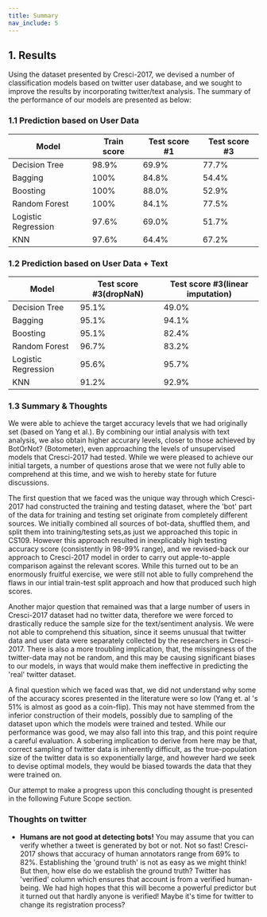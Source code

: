```yaml
---
title: Summary
nav_include: 5
---
```


## 1. Results
Using the dataset presented by Cresci-2017, we devised a number of classification models based on twitter user database, and we sought to improve the results by incorporating twitter/text analysis. The summary of the performance of our models are presented as below:

### 1.1 Prediction based on User Data

| Model               | Train score | Test score #1 | Test score #3 |
|---------------------|-------------|---------------|---------------|
| Decision Tree       | 98.9%       | 69.9%         | 77.7%         |
| Bagging             | 100%        | 84.8%         | 54.4%         |
| Boosting            | 100%        | 88.0%         | 52.9%         |
| Random Forest       | 100%        | 84.1%         | 77.5%         |
| Logistic Regression | 97.6%       | 69.0%         | 51.7%         |
| KNN                 | 97.6%       | 64.4%         | 67.2%         |

### 1.2 Prediction based on User Data + Text

| Model               | Test score #3(dropNaN) | Test score #3(linear imputation) |
|---------------------|---------------|---------------|
| Decision Tree       | 95.1%         | 49.0%         |
| Bagging             | 95.1%         | 94.1%         |
| Boosting            | 95.1%         | 82.4%         |
| Random Forest       | 96.7%         | 83.2%         |
| Logistic Regression | 95.6%         | 95.7%         |
| KNN                 | 91.2%         | 92.9%         |


### 1.3 Summary & Thoughts
We were able to achieve the target accuracy levels that we had originally set (based on Yang et al.). By combining our intial analysis with text analysis, we also obtain higher accurary levels, closer to those achieved by BotOrNot? (Botometer), even approaching the levels of unsupervised models that Cresci-2017 had tested. While we were pleased to achieve our initial targets, a number of questions arose that we were not fully able to comprehend at this time, and we wish to hereby state for future discussions.

The first question that we faced was the unique way through which Cresci-2017 had constructed the training and testing dataset, where the 'bot' part of the data for training and testing set originate from completely different sources. We initially combined all sources of bot-data, shuffled them, and split them into training/testing sets,as just we approached this topic in CS109. However this approach resulted in inexplicably high testing accuracy score (consistently in 98-99% range), and we revised-back our approach to Cresci-2017 model in order to carry out apple-to-apple comparison against the relevant scores. While this turned out to be an enormously fruitful exercise, we were still not able to fully comprehend the flaws in our intial train-test split approach and how that produced such high scores.

Another major question that remained was that a large number of users in Cresci-2017 dataset had no twitter data, therefore we were forced to drastically reduce the sample size for the text/sentiment analysis. We were not able to comprehend this situation, since it seems unusual that twitter data and user data were separately collected by the researchers in Cresci-2017. There is also a more troubling implication, that, the missingness of the twitter-data may not be random, and this may be causing significant biases to our models, in ways that would make them ineffective in predicting the 'real' twitter dataset.

A final question which we faced was that, we did not understand why some of the accuracy scores presented in the literature were so low (Yang et. al 's 51% is almost as good as a coin-flip). This may not have stemmed from the inferior construction of their models, possibly due to sampling of the dataset upon which the models were trained and tested. While our performance was good, we may also fall into this trap, and this point require a careful evaluation. A sobering implication to derive from here may be that, correct sampling of twitter data is inherently difficult, as the true-population size of the twitter data is so exponentially large, and however hard we seek to devise optimal models, they would be biased towards the data that they were trained on. 

Our attempt to make a progress upon this concluding thought is presented in the following Future Scope section.

### Thoughts on twitter
* **Humans are not good at detecting bots!** You may assume that you can verify whether a tweet is generated by bot or not. Not so fast! Cresci-2017 shows that accuracy of human annotators range from 69% to 82%. Establishing the 'ground truth' is not as easy as we might think! But then, how else do we establish the ground truth? Twitter has 'verified' column which ensures that account is from a verified human-being. We had high hopes that this will become a powerful predictor but it turned out that hardly anyone is verified! Maybe it's time for twitter to change its registration process?